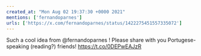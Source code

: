 ```yaml
---
created_at: "Mon Aug 02 19:37:30 +0000 2021"
mentions: ['fernandoparnes']
urls: ['https://x.com/fernandoparnes/status/1422275451557335072']
---
```


Such a cool idea from @fernandoparnes ! Please share with you Portugese-speaking (reading?) friends! https://t.co/0DEPwEAJzR